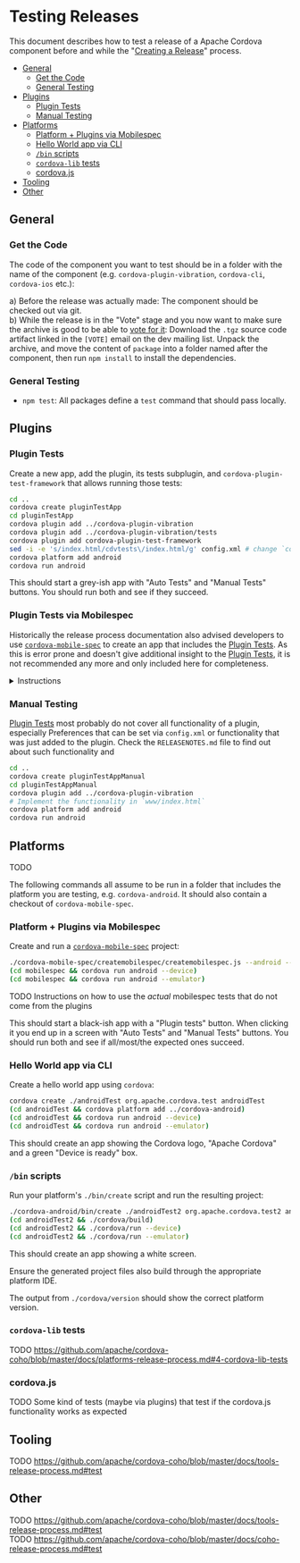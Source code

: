 # Testing Releases

This document describes how to test a release of a Apache Cordova component before and while the "[Creating a Release](release-process.md)" process.

- [General](#general)
  * [Get the Code](#get-the-code)
  * [General Testing](#general-testing)
- [Plugins](#plugins)
  * [Plugin Tests](#plugin-tests)
  * [Manual Testing](#manual-testing)
- [Platforms](#platforms)
  * [Platform + Plugins via Mobilespec](#platform--plugins-via-mobilespec)
  * [Hello World app via CLI](#hello-world-app-via-cli)
  * [`/bin` scripts](#bin-scripts)
  * [`cordova-lib` tests](#cordova-lib-tests)
  * [cordova.js](#cordovajs)
- [Tooling](#tooling)
- [Other](#other)

## General

### Get the Code

The code of the component you want to test should be in a folder with the name of the component (e.g. `cordova-plugin-vibration`, `cordova-cli`, `cordova-ios` etc.):

a) Before the release was actually made: The component should be checked out via git.  
b) While the release is in the "Vote" stage and you now want to make sure the archive is good to be able to [vote for it](verify-release-vote.md): Download the `.tgz` source code artifact linked in the `[VOTE]` email on the dev mailing list. Unpack the archive, and move the content of `package` into a folder named after the component, then run `npm install` to install the dependencies.

### General Testing

- `npm test`: All packages define a `test` command that should pass locally.

## Plugins

### Plugin Tests

Create a new app, add the plugin, its tests subplugin, and `cordova-plugin-test-framework` that allows running those tests:

```bash
cd ..
cordova create pluginTestApp
cd pluginTestApp
cordova plugin add ../cordova-plugin-vibration
cordova plugin add ../cordova-plugin-vibration/tests
cordova plugin add cordova-plugin-test-framework
sed -i -e 's/index.html/cdvtests\/index.html/g' config.xml # change `config.xml` to contain `<content src="cdvtests/index.html" />`
cordova platform add android
cordova run android
```

This should start a grey-ish app with "Auto Tests" and "Manual Tests" buttons. You should run both and see if they succeed.

### Plugin Tests via Mobilespec

Historically the release process documentation also advised developers to use [`cordova-mobile-spec`](https://github.com/apache/cordova-mobile-spec) to create an app that includes the [Plugin Tests](#plugin-tests). As this is error prone and doesn't give additional insight to the [Plugin Tests](#plugin-tests), it is not recommended any more and only included here for completeness.

<details>
  <summary>Instructions</summary>

```bash
node cordova-mobile-spec/createmobilespec/createmobilespec.js --android --global --plugins="cordova-plugin-vibration"
```

This should start a black-ish app with a "Plugin tests" button. When clicking it you end up in a screen with "Auto Tests" and "Manual Tests" buttons. You should run both and see if all/most/the expected ones succeed.
</details>

### Manual Testing

[Plugin Tests](#plugin-tests) most probably do not cover all functionality of a plugin, especially Preferences that can be set via `config.xml` or functionality that was just added to the plugin. Check the `RELEASENOTES.md` file to find out about such functionality and 

```bash
cd ..
cordova create pluginTestAppManual
cd pluginTestAppManual
cordova plugin add ../cordova-plugin-vibration
# Implement the functionality in `www/index.html`
cordova platform add android
cordova run android
```

## Platforms

TODO

The following commands all assume to be run in a folder that includes the platform you are testing, e.g. `cordova-android`. It should also contain a checkout of `cordova-mobile-spec`.

### Platform + Plugins via Mobilespec

Create and run a [`cordova-mobile-spec`](https://github.com/apache/cordova-mobile-spec/) project:

```bash
./cordova-mobile-spec/createmobilespec/createmobilespec.js --android --forceplugins
(cd mobilespec && cordova run android --device)
(cd mobilespec && cordova run android --emulator)
```

TODO Instructions on how to use the _actual_ mobilespec tests that do not come from the plugins

This should start a black-ish app with a "Plugin tests" button. When clicking it you end up in a screen with "Auto Tests" and "Manual Tests" buttons. You should run both and see if all/most/the expected ones succeed.

### Hello World app via CLI

Create a hello world app using `cordova`:

```bash
cordova create ./androidTest org.apache.cordova.test androidTest
(cd androidTest && cordova platform add ../cordova-android)
(cd androidTest && cordova run android --device)
(cd androidTest && cordova run android --emulator)
```

This should create an app showing the Cordova logo, "Apache Cordova" and a green "Device is ready" box.

### `/bin` scripts

Run your platform's `./bin/create` script and run the resulting project:

```bash
./cordova-android/bin/create ./androidTest2 org.apache.cordova.test2 androidTest2
(cd androidTest2 && ./cordova/build)
(cd androidTest2 && ./cordova/run --device)
(cd androidTest2 && ./cordova/run --emulator)
```

This should create an app showing a white screen.

Ensure the generated project files also build through the appropriate platform IDE.

The output from `./cordova/version` should show the correct platform version.

### `cordova-lib` tests

TODO https://github.com/apache/cordova-coho/blob/master/docs/platforms-release-process.md#4-cordova-lib-tests

### cordova.js

TODO Some kind of tests (maybe via plugins) that test if the cordova.js functionality works as expected

## Tooling

TODO https://github.com/apache/cordova-coho/blob/master/docs/tools-release-process.md#test

## Other

TODO https://github.com/apache/cordova-coho/blob/master/docs/tools-release-process.md#test  
TODO https://github.com/apache/cordova-coho/blob/master/docs/coho-release-process.md#test
